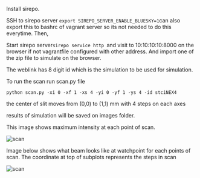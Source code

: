 Install sirepo.

SSH to sirepo server
```export SIREPO_SERVER_ENABLE_BLUESKY=1```can also export this to bashrc of vagrant server so its not needed to do this everytime. Then,

Start sirepo server```sirepo service http ```and visit to 10:10:10:10:8000 on the browser if not vagrantfile configured with other address.  And import one of the zip file to simulate on the browser.


The weblink has 8 digit id which is the simulation to be used for simulation.

To run the scan run scan.py file
```
python scan.py -xi 0 -xf 1 -xs 4 -yi 0 -yf 1 -ys 4 -id stciNEX4
```
the center of slit moves from (0,0) to (1,1) mm with 4 steps on each axes

results of simulation will be saved on images folder. 

This image shows maximum intensity at each point of scan.

![scan](./sample_images/scan.png)

Image below shows what beam looks like at watchpoint for each points of scan. The coordinate at top of subplots represents the steps in scan

![scan](./sample_images/scan_intensity.png)

